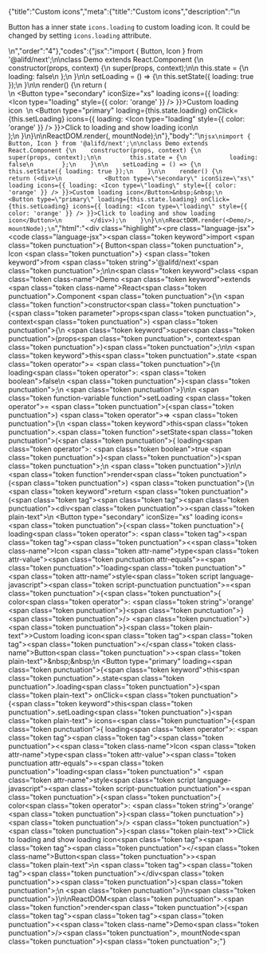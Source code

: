 {"title":"Custom icons","meta":{"title":"Custom icons","description":"\n<p>Button has a inner state <code>icons.loading</code> to custom loading icon. It could be changed by setting <code>icons.loading</code> attribute.</p>\n","order":"4"},"codes":{"jsx":"import { Button, Icon } from '@alifd/next';\n\nclass Demo extends React.Component {\n    constructor(props, context) {\n        super(props, context);\n\n        this.state = {\n            loading: false\n        };\n    }\n\n    setLoading = () => {\n        this.setState({ loading: true });\n    }\n\n    render() {\n        return (<div>\n            <Button type=\"secondary\" iconSize=\"xs\" loading icons={{ loading: <Icon type=\"loading\" style={{ color: 'orange' }} /> }}>Custom loading icon</Button>&nbsp;&nbsp;\n            <Button type=\"primary\" loading={this.state.loading} onClick={this.setLoading} icons={{ loading: <Icon type=\"loading\" style={{ color: 'orange' }} /> }}>Click to loading and show loading icon</Button>\n        </div>);\n    }\n}\n\nReactDOM.render(<Demo/>, mountNode);\n"},"body":"\n````jsx\nimport { Button, Icon } from '@alifd/next';\n\nclass Demo extends React.Component {\n    constructor(props, context) {\n        super(props, context);\n\n        this.state = {\n            loading: false\n        };\n    }\n\n    setLoading = () => {\n        this.setState({ loading: true });\n    }\n\n    render() {\n        return (<div>\n            <Button type=\"secondary\" iconSize=\"xs\" loading icons={{ loading: <Icon type=\"loading\" style={{ color: 'orange' }} /> }}>Custom loading icon</Button>&nbsp;&nbsp;\n            <Button type=\"primary\" loading={this.state.loading} onClick={this.setLoading} icons={{ loading: <Icon type=\"loading\" style={{ color: 'orange' }} /> }}>Click to loading and show loading icon</Button>\n        </div>);\n    }\n}\n\nReactDOM.render(<Demo/>, mountNode);\n````","html":"<script>(function(){\"use strict\";\n\nvar _createClass = function () { function defineProperties(target, props) { for (var i = 0; i < props.length; i++) { var descriptor = props[i]; descriptor.enumerable = descriptor.enumerable || false; descriptor.configurable = true; if (\"value\" in descriptor) descriptor.writable = true; Object.defineProperty(target, descriptor.key, descriptor); } } return function (Constructor, protoProps, staticProps) { if (protoProps) defineProperties(Constructor.prototype, protoProps); if (staticProps) defineProperties(Constructor, staticProps); return Constructor; }; }();\n\nvar _next = require(\"@alifd/next\");\n\nfunction _classCallCheck(instance, Constructor) { if (!(instance instanceof Constructor)) { throw new TypeError(\"Cannot call a class as a function\"); } }\n\nfunction _possibleConstructorReturn(self, call) { if (!self) { throw new ReferenceError(\"this hasn't been initialised - super() hasn't been called\"); } return call && (typeof call === \"object\" || typeof call === \"function\") ? call : self; }\n\nfunction _inherits(subClass, superClass) { if (typeof superClass !== \"function\" && superClass !== null) { throw new TypeError(\"Super expression must either be null or a function, not \" + typeof superClass); } subClass.prototype = Object.create(superClass && superClass.prototype, { constructor: { value: subClass, enumerable: false, writable: true, configurable: true } }); if (superClass) Object.setPrototypeOf ? Object.setPrototypeOf(subClass, superClass) : subClass.__proto__ = superClass; }\n\nvar Demo = function (_React$Component) {\n    _inherits(Demo, _React$Component);\n\n    function Demo(props, context) {\n        _classCallCheck(this, Demo);\n\n        var _this = _possibleConstructorReturn(this, (Demo.__proto__ || Object.getPrototypeOf(Demo)).call(this, props, context));\n\n        _this.setLoading = function () {\n            _this.setState({ loading: true });\n        };\n\n        _this.state = {\n            loading: false\n        };\n        return _this;\n    }\n\n    _createClass(Demo, [{\n        key: \"render\",\n        value: function render() {\n            return React.createElement(\n                \"div\",\n                null,\n                React.createElement(\n                    _next.Button,\n                    { type: \"secondary\", iconSize: \"xs\", loading: true, icons: { loading: React.createElement(_next.Icon, { type: \"loading\", style: { color: 'orange' } }) } },\n                    \"Custom loading icon\"\n                ),\n                \"\\xA0\\xA0\",\n                React.createElement(\n                    _next.Button,\n                    { type: \"primary\", loading: this.state.loading, onClick: this.setLoading, icons: { loading: React.createElement(_next.Icon, { type: \"loading\", style: { color: 'orange' } }) } },\n                    \"Click to loading and show loading icon\"\n                )\n            );\n        }\n    }]);\n\n    return Demo;\n}(React.Component);\n\nReactDOM.render(React.createElement(Demo, null), mountNode);})()</script><div class=\"highlight\"><pre class=\"language-jsx\"><code class=\"language-jsx\"><span class=\"token keyword\">import</span> <span class=\"token punctuation\">{</span> Button<span class=\"token punctuation\">,</span> Icon <span class=\"token punctuation\">}</span> <span class=\"token keyword\">from</span> <span class=\"token string\">'@alifd/next'</span><span class=\"token punctuation\">;</span>\n\n<span class=\"token keyword\">class</span> <span class=\"token class-name\">Demo</span> <span class=\"token keyword\">extends</span> <span class=\"token class-name\">React<span class=\"token punctuation\">.</span>Component</span> <span class=\"token punctuation\">{</span>\n    <span class=\"token function\">constructor</span><span class=\"token punctuation\">(</span><span class=\"token parameter\">props<span class=\"token punctuation\">,</span> context</span><span class=\"token punctuation\">)</span> <span class=\"token punctuation\">{</span>\n        <span class=\"token keyword\">super</span><span class=\"token punctuation\">(</span>props<span class=\"token punctuation\">,</span> context<span class=\"token punctuation\">)</span><span class=\"token punctuation\">;</span>\n\n        <span class=\"token keyword\">this</span><span class=\"token punctuation\">.</span>state <span class=\"token operator\">=</span> <span class=\"token punctuation\">{</span>\n            loading<span class=\"token operator\">:</span> <span class=\"token boolean\">false</span>\n        <span class=\"token punctuation\">}</span><span class=\"token punctuation\">;</span>\n    <span class=\"token punctuation\">}</span>\n\n    <span class=\"token function-variable function\">setLoading</span> <span class=\"token operator\">=</span> <span class=\"token punctuation\">(</span><span class=\"token punctuation\">)</span> <span class=\"token operator\">=></span> <span class=\"token punctuation\">{</span>\n        <span class=\"token keyword\">this</span><span class=\"token punctuation\">.</span><span class=\"token function\">setState</span><span class=\"token punctuation\">(</span><span class=\"token punctuation\">{</span> loading<span class=\"token operator\">:</span> <span class=\"token boolean\">true</span> <span class=\"token punctuation\">}</span><span class=\"token punctuation\">)</span><span class=\"token punctuation\">;</span>\n    <span class=\"token punctuation\">}</span>\n\n    <span class=\"token function\">render</span><span class=\"token punctuation\">(</span><span class=\"token punctuation\">)</span> <span class=\"token punctuation\">{</span>\n        <span class=\"token keyword\">return</span> <span class=\"token punctuation\">(</span><span class=\"token tag\"><span class=\"token tag\"><span class=\"token punctuation\">&lt;</span>div</span><span class=\"token punctuation\">></span></span><span class=\"token plain-text\">\n            &lt;Button type=\"secondary\" iconSize=\"xs\" loading icons=</span><span class=\"token punctuation\">{</span><span class=\"token punctuation\">{</span> loading<span class=\"token operator\">:</span> <span class=\"token tag\"><span class=\"token tag\"><span class=\"token punctuation\">&lt;</span><span class=\"token class-name\">Icon</span></span> <span class=\"token attr-name\">type</span><span class=\"token attr-value\"><span class=\"token punctuation attr-equals\">=</span><span class=\"token punctuation\">\"</span>loading<span class=\"token punctuation\">\"</span></span> <span class=\"token attr-name\">style</span><span class=\"token script language-javascript\"><span class=\"token script-punctuation punctuation\">=</span><span class=\"token punctuation\">{</span><span class=\"token punctuation\">{</span> color<span class=\"token operator\">:</span> <span class=\"token string\">'orange'</span> <span class=\"token punctuation\">}</span><span class=\"token punctuation\">}</span></span> <span class=\"token punctuation\">/></span></span> <span class=\"token punctuation\">}</span><span class=\"token punctuation\">}</span><span class=\"token plain-text\">>Custom loading icon</span><span class=\"token tag\"><span class=\"token tag\"><span class=\"token punctuation\">&lt;/</span><span class=\"token class-name\">Button</span></span><span class=\"token punctuation\">></span></span><span class=\"token plain-text\">&amp;nbsp;&amp;nbsp;\n            &lt;Button type=\"primary\" loading=</span><span class=\"token punctuation\">{</span><span class=\"token keyword\">this</span><span class=\"token punctuation\">.</span>state<span class=\"token punctuation\">.</span>loading<span class=\"token punctuation\">}</span><span class=\"token plain-text\"> onClick=</span><span class=\"token punctuation\">{</span><span class=\"token keyword\">this</span><span class=\"token punctuation\">.</span>setLoading<span class=\"token punctuation\">}</span><span class=\"token plain-text\"> icons=</span><span class=\"token punctuation\">{</span><span class=\"token punctuation\">{</span> loading<span class=\"token operator\">:</span> <span class=\"token tag\"><span class=\"token tag\"><span class=\"token punctuation\">&lt;</span><span class=\"token class-name\">Icon</span></span> <span class=\"token attr-name\">type</span><span class=\"token attr-value\"><span class=\"token punctuation attr-equals\">=</span><span class=\"token punctuation\">\"</span>loading<span class=\"token punctuation\">\"</span></span> <span class=\"token attr-name\">style</span><span class=\"token script language-javascript\"><span class=\"token script-punctuation punctuation\">=</span><span class=\"token punctuation\">{</span><span class=\"token punctuation\">{</span> color<span class=\"token operator\">:</span> <span class=\"token string\">'orange'</span> <span class=\"token punctuation\">}</span><span class=\"token punctuation\">}</span></span> <span class=\"token punctuation\">/></span></span> <span class=\"token punctuation\">}</span><span class=\"token punctuation\">}</span><span class=\"token plain-text\">>Click to loading and show loading icon</span><span class=\"token tag\"><span class=\"token tag\"><span class=\"token punctuation\">&lt;/</span><span class=\"token class-name\">Button</span></span><span class=\"token punctuation\">></span></span><span class=\"token plain-text\">\n        </span><span class=\"token tag\"><span class=\"token tag\"><span class=\"token punctuation\">&lt;/</span>div</span><span class=\"token punctuation\">></span></span><span class=\"token punctuation\">)</span><span class=\"token punctuation\">;</span>\n    <span class=\"token punctuation\">}</span>\n<span class=\"token punctuation\">}</span>\n\nReactDOM<span class=\"token punctuation\">.</span><span class=\"token function\">render</span><span class=\"token punctuation\">(</span><span class=\"token tag\"><span class=\"token tag\"><span class=\"token punctuation\">&lt;</span><span class=\"token class-name\">Demo</span></span><span class=\"token punctuation\">/></span></span><span class=\"token punctuation\">,</span> mountNode<span class=\"token punctuation\">)</span><span class=\"token punctuation\">;</span></code></pre></div>"}